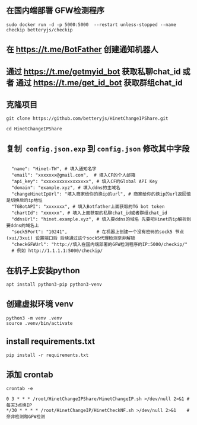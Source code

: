 ## 在国内端部署 GFW检测程序

```shell
sudo docker run -d -p 5000:5000  --restart unless-stopped --name checkip betteryjs/checkip

```

## 在 https://t.me/BotFather 创建通知机器人 
## 通过 https://t.me/getmyid_bot 获取私聊chat_id 或者 通过 https://t.me/get_id_bot 获取群组chat_id


## 克隆项目

```shell
git clone https://github.com/betteryjs/HinetChangeIPShare.git

cd HinetChangeIPShare
```

## 复制` config.json.exp` 到 `config.json` 修改其中字段

```shell

  "name": "Hinet-TW", # 填入通知名字
  "email": "xxxxxxx@gmail.com",  # 填入CF的个人邮箱
  "api_key": "xxxxxxxxxxxxxxxxx", # 填入CF的Global API Key	
  "domain": "example.xyz", # 填入ddns的主域名
  "changeHinetIpUrl": "填入商家给你的换ip的url", # 商家给你的换ip的url返回值是切换后的ip地址
  "TGBotAPI": "xxxxxxx", # 填入Botfather上面获取的TG bot token
  "chartId": "xxxxxx", # 填入上面获取的私聊chat_id或者群组chat_id
  "ddnsUrl": "hinet.example.xyz", # 填入要ddns的域名 先要吧Hinet的ip解析到要ddns的域名上
  "sock5Port": "10241",           # 在机器上创建一个没有密码的sock5 节点 (xui/3xui) 设置端口后 后续通过这个sock5代理检测奈非解锁
  "checkGFWUrl": "http://填入在国内端部署的GFW检测程序的IP:5000/checkip/"
  # 例如 http://1.1.1.1:5000/checkip/
```


## 在机子上安装python

```
apt install python3-pip python3-venv
```

## 创建虚拟环境 venv
```
python3 -m venv .venv
source .venv/bin/activate
```

## install requirements.txt

```
pip install -r requirements.txt
```


## 添加 crontab
```
crontab -e 

0 3 * * * /root/HinetChangeIPShare/HinetChangeIP.sh >/dev/null 2>&1 # 每天3点换IP
*/30 * * * * /root/HinetChangeIP/HinetCheckNF.sh >/dev/null 2>&1    # 奈非检测和GFW检测
```




